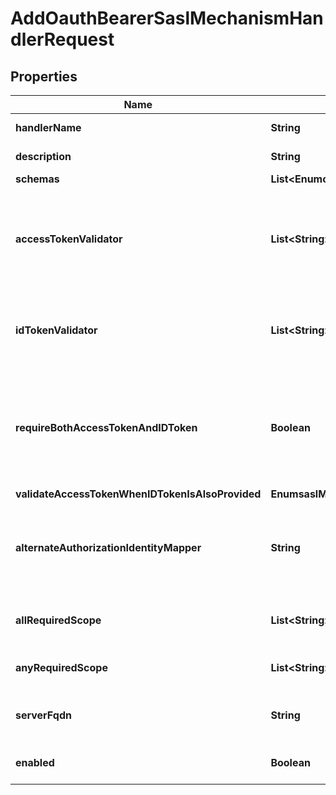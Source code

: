 

# AddOauthBearerSaslMechanismHandlerRequest


## Properties

| Name | Type | Description | Notes |
|------------ | ------------- | ------------- | -------------|
|**handlerName** | **String** | Name of the new SASL Mechanism Handler |  |
|**description** | **String** | A description for this SASL Mechanism Handler |  [optional] |
|**schemas** | **List&lt;EnumoauthBearerSaslMechanismHandlerSchemaUrn&gt;** |  |  |
|**accessTokenValidator** | **List&lt;String&gt;** | An access token validator that will ensure that each presented OAuth access token is authentic and trustworthy. It must be configured with an identity mapper that will be used to map the access token to a local entry. |  [optional] |
|**idTokenValidator** | **List&lt;String&gt;** | An ID token validator that will ensure that each presented OpenID Connect ID token is authentic and trustworthy, and that will map the token to a local entry. |  [optional] |
|**requireBothAccessTokenAndIDToken** | **Boolean** | Indicates whether bind requests will be required to have both an OAuth access token (in the \&quot;auth\&quot; element of the bind request) and an OpenID Connect ID token (in the \&quot;pingidentityidtoken\&quot; element of the bind request). |  [optional] |
|**validateAccessTokenWhenIDTokenIsAlsoProvided** | **EnumsaslMechanismHandlerValidateAccessTokenWhenIDTokenIsAlsoProvidedProp** |  |  [optional] |
|**alternateAuthorizationIdentityMapper** | **String** | The identity mapper that will be used to map an alternate authorization identity (provided in the GS2 header of the encoded OAUTHBEARER bind request credentials) to the corresponding local entry. |  [optional] |
|**allRequiredScope** | **List&lt;String&gt;** | The set of OAuth scopes that will all be required for any access tokens that will be allowed for authentication. |  [optional] |
|**anyRequiredScope** | **List&lt;String&gt;** | The set of OAuth scopes that a token may have to be allowed for authentication. |  [optional] |
|**serverFqdn** | **String** | The fully-qualified name that clients are expected to use when communicating with the server. |  [optional] |
|**enabled** | **Boolean** | Indicates whether the SASL mechanism handler is enabled for use. |  |




